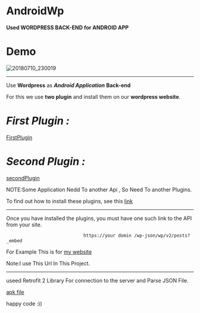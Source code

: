 # AndroidWp

__Used WORDPRESS BACK-END for ANDROID APP__


# Demo


![20180710_230019](https://user-images.githubusercontent.com/26750131/42530016-0c11233a-844e-11e8-9be1-1e5504aae172.gif)



---

Use __Wordpress__ as ***Android Application*** __Back-end__

For this we use __two plugin__ and install them on our __wordpress website__.

# ***First Plugin :***

[FirstPlugin](https://wordpress.org/plugins/rest-api/)

# ***Second Plugin :***

[secondPlugin](https://wordpress.org/plugins/rest-api-filter-fields/)


NOTE:Some Application Nedd To another Api , So Need To another Plugins.


To find out how to install these plugins, see this [link](https://www.youtube.com/watch?v=AXM1QgMODW0)

---

Once you have installed the plugins, you must have one such link to the API from your site.

                                 https://your domin /wp-json/wp/v2/posts?_embed
                                 
For Example This is for [my website](https://sanaebadi.info/wp-json/wp/v2/posts?_embed)

Note:I use This Url In This Project.

---
useed Retrofit 2 Library For connection to the server and Parse JSON File.

[apk file](https://sanaebadi.info/AndroidApps/app-release.apk)

happy code :))
